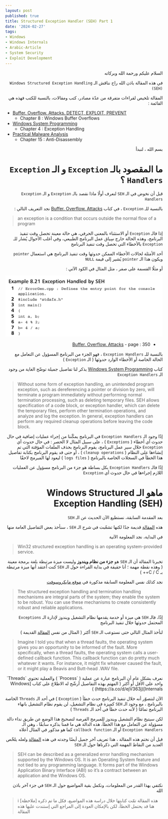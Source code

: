 ```yaml
---
layout: post
published: true
title: Structured Exception Handler (SEH) Part 1 
date: '2024-02-27'
tags:
- Windows
- Windows Internals
- Arabic-Article
- System Security
- Exploit Development
---
```



<div dir="rtl" markdown="1">

السلام عليكم ورحمة الله وبركاته 

في هذه المقالة باذن الله راح نناقش الـ `Windows Structured Exception Handling (SEH)` 

المقالة تلخيص لقراءات متفرقة من عدّة مصادر، كتب ومقالات، بالنسبة للكتب فهذه هي القائمة : 

</div> 

- [Buffer. Overflow. Attacks. DETECT, EXPLOIT, PREVENT](https://a.co/d/fTPXdb6)
  - Chapter 8 : Windows Buffer Overflows
- [Windows System Programming](https://a.co/d/7loSby9)
  - Chapter 4 : Exception Handling
- [Practical Malware Analysis](https://a.co/d/aeXQFn7)
  - Chapter 15 : Anti-Disassembly   


<div dir="rtl" markdown="1">
بسم الله ، لنبدأ 

# ما المقصود بالـ `Exception` و الـ `Exception Handlers` ؟ 
قبل أن نخوض في الـ `SEH` لنعرف أولًا ماذا نقصد بالـ `Exception` و الـ `Exception Handlers`


بالنسبة للـ `Exception`  ، في كتاب [Buffer. Overflow. Attacks](https://a.co/d/fTPXdb6) نجد التعريف التالي :

</div>

>  an exception is a condition that occurs outside the normal flow of a program


<div dir="rtl" markdown="1">

إذا فالـ `Exception` أو الاستثناء بالمعنى الحرفي، هي حالة معينة تحصل وقت تنفيذ البرنامج، وهذه الحالة خارج سِياق عمل البرنامج الطبيعي، وفي أغلب الأحوال يُشار للـ `Exception` بالأخطاء التي تحصل وقت تنفيذ البرنامج 

أحد الأمثلة لحالات الأخطاء الممكن حدوثها وقت تنفيذ البرنامج هي استعمال `pointer` ويكون هذا الـ `pointer` يُشير إلى قيمة `NULL` 

أو مثلًا القسمة على صفر ، مثل المثال في الكود الآتي : 

![1](https://raw.githubusercontent.com/0xb1tByte/0xb1tbyte.github.io/master/assets/media/SEH/1.png)
*  [Buffer. Overflow. Attacks](https://a.co/d/fTPXdb6) - page : 350

بالنسبة للـ `Exception Handlers` ، فهو الجزء من البرنامج المسؤول عن التعامل مع الحالة الخاصة أو الأخطاء الوارد حدوثها ( الـ `Exception` )

كتاب [Windows System Programming](https://a.co/d/7loSby9) يذكر لنا تفاصيل جميلة توضّح الغاية من وجود الـ `Exception Handlers`
</div>

> Without some form of exception handling, an unintended program exception, such as dereferencing a pointer or division by zero, will terminate a program immediately without performing normal termination processing, such as deleting temporary files. SEH allows specification of a code block, or exception handler, which can delete the temporary files, perform other termination operations, and analyze and log the exception. In general, exception handlers can perform any required cleanup operations before leaving the code block.

<div dir="rtl" markdown="1">

إذًا وجود الـ `Exception Handlers` في البرنامج يمكّننا من إجراء عمليات إضافية في حال حدوث أي أخطاء ( `Exceptions` ) ، على سبيل المثال لا الحصر : في حال حدوث أي `Exception` خلال سير عمل البرنامج، يقوم البرنامج بحذف الملفات المؤقتة التي تم إنشاءها على النظام ( `cleanup operations` ) ، أو حتى قد يقوم البرنامج بكتابة تفاصيل هذا الخطأ في السجلات الخاصة بالبرنامج ( `logs files` ) ليعود لها المبرمج لاحقًا

إذًا فالـ `Exception Handlers` بكل بساطة هو جزء من البرنامج مسؤول عن العمليات اللازم إجراءها في حال حدوث أي `Exception`

# ماهو الـ Windows Structured Exception Handling (SEH)

بعد المقدمة السابقة، نستطيع الآن الحديث عن الـ `SEH` 

هذه [المقالة](http://bytepointer.com/resources/pietrek_crash_course_depths_of_win32_seh.htm) قديمة جدًا لكنها تشعّبت في شرح الـ `SEH`  ، سنأخذ بعض التفاصيل العامة منها 

في البداية، نجد المعلومة الآتية

</div>

> Win32 structured exception handling is an operating system-provided service.


<div dir="rtl" markdown="1">

تخبرنا المقالة أن الـ `SEH` هو **جزء من نظام ويندوز** وليست ميزة مرتبطة بلغة برمجة معينة ( وهذه نقطة مهمة ؛ أنا حقيقة في بداية القراءة حول الـ `SEH` كنت أعتقد أنها ميزة مرتبطة بـ C / C++ ) 

نجد كذلك نفس المعلومة السابقة مذكورة في [موقع مايكروسوفت](https://learn.microsoft.com/en-us/windows/win32/debug/about-structured-exception-handling)

</div>

> The structured exception handling and termination handling mechanisms are integral parts of the system; they enable the system to be robust. You can use these mechanisms to create consistently robust and reliable applications.


<div dir="rtl" markdown="1"> 

إذًا، فالـ `SEH` هي ميزة أو خدمة يقدمها نظام التشغيل ويندوز لإدارة الـ `Exceptions` المحتمل حدوثها خلال تنفيذ البرنامج 

لنأخذ المثال التالي حتى نستوعب الـ `SEH` أكثر ( المثال من نفس [المقالة](http://bytepointer.com/resources/pietrek_crash_course_depths_of_win32_seh.htm) القديمة )
</div>

> Imagine I told you that when a thread faults, the operating system gives you an opportunity to be informed of the fault. More specifically, when a thread faults, the operating system calls a user-defined callback function. This callback function can do pretty much whatever it wants. For instance, it might fix whatever caused the fault, or it might play a Beavis and Butt-head .WAV file.

<div dir="rtl" markdown="1"> 
نعرف بشكل عام أن البرنامج عبارة عن عملية ( `Process` ) والعملية تحتوي `Threads` واحد على الأقل أو أكثر ( المهتم بهذه التفاصيل أرشّح له الاطلاع على كتاب [Windows Internals](https://a.co/d/ejV363j) ) 

الآن لنتصوّر أنه خلال تنفيذ البرنامج حدث خطأ ( `Exception` ) في أحد الـ `Threads` الخاصة بالبرنامج ، مع وجود الـ `SEH` كميزة في نظام التشغيل، لن يقوم نظام التشغيل بانهاء البرنامج تمامًا ( لأنه حدث خطأ في أحد الـ `Threads` ) 

لكن سيتيح نظام التشغيل ويندوز للمبرمج الفرصة لتصحيح هذا الوضع عن طريق نداء دالة مسؤولة عن التعامل مع هذا الخطأ، هذه الدالة هي ما قمنا بذكره سابقًا ، وهي الـ `Exception Handlers` أو الـ `callback function` كما هو مذكور في المثال أعلاه

قبل أن نختم هذه المقالة ، هذا تعريف آخر جميل أيضًا وجدته في هذه [المقالة](https://limbioliong.wordpress.com/2022/01/09/understanding-windows-structured-exception-handling-part-1/) ولعله يلخّص العديد من النقاط المهمة التي ذكرناها حول الـ `SEH` 

</div>

> SEH can be described as a generalized error handling mechanism supported by the Windows OS. It is an Operating System feature and not tied to any programming language. It forms part of the Windows Application Binary Interface (ABI) so it’s a contract between an application and the Windows OS.


<div dir="rtl" markdown="1">  

نكتفي بهذا القدر من المعلومات، ونكمل بقية المواضيع حول الـ `SEH` في جزء آخر باذن الله

</div>

> ℹ️ [ملاحظة]
> هذه المقالة تمّت كتابتها خلال دراسة هذه المواضيع، فكل ما تم ذكره هنا قد يحتمل الخطأ، لكن بالإمكان العودة إلى المراجع التي إستندت عليها هذه المقالة 

